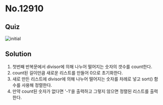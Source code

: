 # No.12910

## Quiz

![initial](https://user-images.githubusercontent.com/70942197/116041830-ad787000-a6a8-11eb-91d2-1a50b9500ba7.png)

## Solution

1. 첫번째 반복문에서 divisor에 의해 나누어 떨어지는 숫자의 갯수를 count한다.
2. count된 길이만큼 새로운 리스트를 만들어 0으로 초기화한다.
3. 새로 만든 리스트에 divisor에 의해 나누어 떨어지는 숫자를 차례로 넣고 sort() 함수를 사용해 정렬한다.
4. 만약 count된 숫자가 없다면 '-1'을 출력하고 그렇지 않으면 정렬된 리스트를 출력한다.
